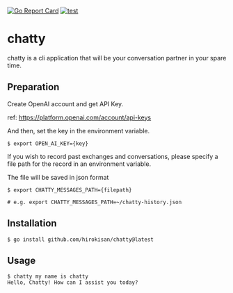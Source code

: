 [![Go Report Card](https://goreportcard.com/badge/github.com/hirokisan/chatty)](https://goreportcard.com/report/github.com/hirokisan/chatty)
[![test](https://github.com/hirokisan/chatty/actions/workflows/test.yml/badge.svg)](https://github.com/hirokisan/chatty/actions/workflows/test.yml)

# chatty

chatty is a cli application that will be your conversation partner in your spare time.

## Preparation

Create OpenAI account and get API Key.

ref: https://platform.openai.com/account/api-keys

And then, set the key in the environment variable.

```console
$ export OPEN_AI_KEY={key}
```

If you wish to record past exchanges and conversations, please specify a file path for the record in an environment variable.

The file will be saved in json format

```console
$ export CHATTY_MESSAGES_PATH={filepath}

# e.g. export CHATTY_MESSAGES_PATH=~/chatty-history.json
```

## Installation

```console
$ go install github.com/hirokisan/chatty@latest
```

## Usage

```console
$ chatty my name is chatty
Hello, Chatty! How can I assist you today?
```
